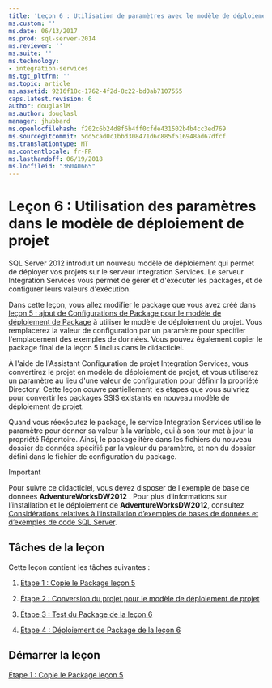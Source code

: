 ```yaml
---
title: 'Leçon 6 : Utilisation de paramètres avec le modèle de déploiement de projet | Documents Microsoft'
ms.custom: ''
ms.date: 06/13/2017
ms.prod: sql-server-2014
ms.reviewer: ''
ms.suite: ''
ms.technology:
- integration-services
ms.tgt_pltfrm: ''
ms.topic: article
ms.assetid: 9216f18c-1762-4f2d-8c22-bd0ab7107555
caps.latest.revision: 6
author: douglaslM
ms.author: douglasl
manager: jhubbard
ms.openlocfilehash: f202c6b24d8f6b4ff0cfde431502b4b4cc3ed769
ms.sourcegitcommit: 5dd5cad0c1bbd308471d6c885f516948ad67dfcf
ms.translationtype: MT
ms.contentlocale: fr-FR
ms.lasthandoff: 06/19/2018
ms.locfileid: "36040665"
---
```

# <a name="lesson-6-using-parameters-with-the-project-deployment-model"></a>Leçon 6 : Utilisation des paramètres dans le modèle de déploiement de projet
  SQL Server 2012 introduit un nouveau modèle de déploiement qui permet de déployer vos projets sur le serveur Integration Services. Le serveur Integration Services vous permet de gérer et d'exécuter les packages, et de configurer leurs valeurs d'exécution.  
  
 Dans cette leçon, vous allez modifier le package que vous avez créé dans [leçon 5 : ajout de Configurations de Package pour le modèle de déploiement de Package](lesson-5-add-ssis-package-configurations-for-the-package-deployment-model.md) à utiliser le modèle de déploiement du projet. Vous remplacerez la valeur de configuration par un paramètre pour spécifier l'emplacement des exemples de données. Vous pouvez également copier le package final de la leçon 5 inclus dans le didacticiel.  
  
 À l'aide de l'Assistant Configuration de projet Integration Services, vous convertirez le projet en modèle de déploiement de projet, et vous utiliserez un paramètre au lieu d'une valeur de configuration pour définir la propriété Directory. Cette leçon couvre partiellement les étapes que vous suivriez pour convertir les packages SSIS existants en nouveau modèle de déploiement de projet.  
  
 Quand vous réexécutez le package, le service Integration Services utilise le paramètre pour donner sa valeur à la variable, qui à son tour met à jour la propriété Répertoire. Ainsi, le package itère dans les fichiers du nouveau dossier de données spécifié par la valeur du paramètre, et non du dossier défini dans le fichier de configuration du package.  
  
> [!IMPORTANT]  
>  Pour suivre ce didacticiel, vous devez disposer de l'exemple de base de données **AdventureWorksDW2012** . Pour plus d’informations sur l’installation et le déploiement de **AdventureWorksDW2012**, consultez [Considérations relatives à l’installation d’exemples de bases de données et d’exemples de code SQL Server](http://technet.microsoft.com/library/ms161556%28v=sql.105%29).  
  
## <a name="lesson-tasks"></a>Tâches de la leçon  
 Cette leçon contient les tâches suivantes :  
  
1.  [Étape 1 : Copie le Package leçon 5](lesson-6-1-copying-the-lesson-5-package.md)  
  
2.  [Étape 2 : Conversion du projet pour le modèle de déploiement de projet](lesson-6-2-converting-the-project-to-the-project-deployment-model.md)  
  
3.  [Étape 3 : Test du Package de la leçon 6](lesson-6-3-testing-the-lesson-6-package.md)  
  
4.  [Étape 4 : Déploiement de Package de la leçon 6](lesson-6-4-deploying-the-lesson-6-package.md)  
  
## <a name="start-the-lesson"></a>Démarrer la leçon  
 [Étape 1 : Copie le Package leçon 5](lesson-6-1-copying-the-lesson-5-package.md)  
  
  